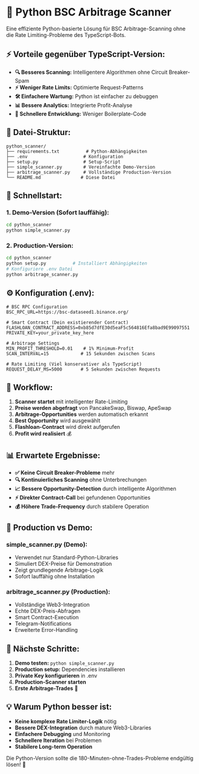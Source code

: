 # 🐍 Python BSC Arbitrage Scanner

Eine effiziente Python-basierte Lösung für BSC Arbitrage-Scanning ohne die Rate Limiting-Probleme des TypeScript-Bots.

## ⚡ **Vorteile gegenüber TypeScript-Version:**

- **🔍 Besseres Scanning:** Intelligentere Algorithmen ohne Circuit Breaker-Spam
- **⚡ Weniger Rate Limits:** Optimierte Request-Patterns  
- **🛠️ Einfachere Wartung:** Python ist einfacher zu debuggen
- **📊 Bessere Analytics:** Integrierte Profit-Analyse
- **🚀 Schnellere Entwicklung:** Weniger Boilerplate-Code

## 📁 **Datei-Struktur:**

```
python_scanner/
├── requirements.txt          # Python-Abhängigkeiten
├── .env                     # Konfiguration
├── setup.py                 # Setup-Script
├── simple_scanner.py        # Vereinfachte Demo-Version
├── arbitrage_scanner.py     # Vollständige Production-Version
└── README.md               # Diese Datei
```

## 🚀 **Schnellstart:**

### **1. Demo-Version (Sofort lauffähig):**
```bash
cd python_scanner
python simple_scanner.py
```

### **2. Production-Version:**
```bash
cd python_scanner
python setup.py          # Installiert Abhängigkeiten
# Konfiguriere .env Datei
python arbitrage_scanner.py
```

## ⚙️ **Konfiguration (.env):**

```env
# BSC RPC Configuration
BSC_RPC_URL=https://bsc-dataseed1.binance.org/

# Smart Contract (Dein existierender Contract)
FLASHLOAN_CONTRACT_ADDRESS=0xb85d7dfE30d5eaF5c564816Efa8bad9E99097551
PRIVATE_KEY=your_private_key_here

# Arbitrage Settings
MIN_PROFIT_THRESHOLD=0.01    # 1% Minimum-Profit
SCAN_INTERVAL=15            # 15 Sekunden zwischen Scans

# Rate Limiting (Viel konservativer als TypeScript)
REQUEST_DELAY_MS=5000       # 5 Sekunden zwischen Requests
```

## 🔄 **Workflow:**

1. **Scanner startet** mit intelligenter Rate-Limiting
2. **Preise werden abgefragt** von PancakeSwap, Biswap, ApeSwap
3. **Arbitrage-Opportunities** werden automatisch erkannt
4. **Best Opportunity** wird ausgewählt
5. **Flashloan-Contract** wird direkt aufgerufen
6. **Profit wird realisiert** 💰

## 📊 **Erwartete Ergebnisse:**

- **✅ Keine Circuit Breaker-Probleme** mehr
- **🔍 Kontinuierliches Scanning** ohne Unterbrechungen  
- **📈 Bessere Opportunity-Detection** durch intelligente Algorithmen
- **⚡ Direkter Contract-Call** bei gefundenen Opportunities
- **💰 Höhere Trade-Frequency** durch stabilere Operation

## 🎯 **Production vs Demo:**

### **simple_scanner.py (Demo):**
- Verwendet nur Standard-Python-Libraries
- Simuliert DEX-Preise für Demonstration
- Zeigt grundlegende Arbitrage-Logik
- Sofort lauffähig ohne Installation

### **arbitrage_scanner.py (Production):**
- Vollständige Web3-Integration
- Echte DEX-Preis-Abfragen
- Smart Contract-Execution
- Telegram-Notifications
- Erweiterte Error-Handling

## 🔧 **Nächste Schritte:**

1. **Demo testen:** `python simple_scanner.py`
2. **Production setup:** Dependencies installieren
3. **Private Key konfigurieren** in .env
4. **Production-Scanner starten**
5. **Erste Arbitrage-Trades** 🚀

## 💡 **Warum Python besser ist:**

- **Keine komplexe Rate Limiter-Logik** nötig
- **Bessere DEX-Integration** durch mature Web3-Libraries
- **Einfachere Debugging** und Monitoring
- **Schnellere Iteration** bei Problemen
- **Stabilere Long-term Operation**

Die Python-Version sollte die 180-Minuten-ohne-Trades-Probleme endgültig lösen! 🎉
